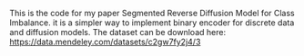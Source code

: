 This is the code for my paper Segmented Reverse Diffusion Model for Class Imbalance. it is a simpler way to implement binary encoder for discrete data and diffusion models.
The dataset can be download here: https://data.mendeley.com/datasets/c2gw7fy2j4/3
